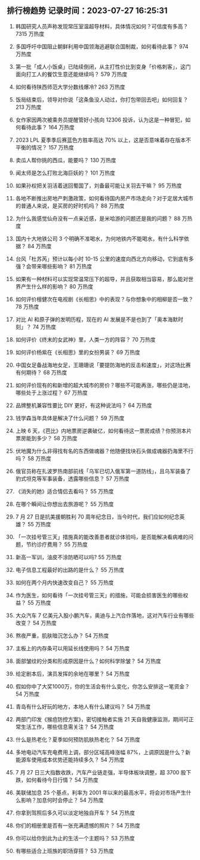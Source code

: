 
## 排行榜趋势 记录时间：2023-07-27 16:25:31
  
  1. 韩国研究人员声称发现常压室温超导材料，具体情况如何？可信度有多高？ 7315 万热度
    
  2. 多国呼吁中国阻止朝鲜利用中国领海逃避联合国制裁，如何看待此事？ 974 万热度
    
  3. 第一批「成人小饭桌」已陆续倒闭，从主打性价比到变身「价格刺客」，这门面向打工人的餐饮生意还能继续吗？ 579 万热度
    
  4. 如何看待陕西师范大学分数线爆冷? 263 万热度
    
  5. 饭局结束后，领导对你说「这条鱼没人动过，你打包带回去吧」如何回复？ 213 万热度
    
  6. 女作家因两次被乘务员提醒管好小孩向 12306 投诉，认为这是一种冒犯，如何看待此事？ 164 万热度
    
  7. 2023 LPL 夏季季后赛蓝色方胜率高达 70% 以上，这是否意味着存在版本不平衡的情况？ 157 万热度
    
  8. 卖瓜人帮你挑的西瓜，能要吗？ 130 万热度
    
  9. 闻太师是怎么打败北海巨妖的？ 101 万热度
    
  10. 如果孙权把关羽活着送回蜀国了，刘备最可能让关羽去干嘛？ 95 万热度
    
  11. 各地不断推出房地产刺激政策，如何看待国内房产市场走向？对于定居大城市的普通人来说，是买房的好时机吗？ 88 万热度
    
  12. 为什么我感觉仙舟没有一点亲近感，是米哈游的问题还是我的问题？ 88 万热度
    
  13. 国内十大地铁公司 3 个明确不准喝水，为何地铁内不能喝水，有什么科学依据？ 84 万热度
    
  14. 台风「杜苏芮」预计以每小时 10-15 公里的速度向西北方向移动，它到底有多强？会带来哪些影响？ 81 万热度
    
  15. 如果有一种材料可以实现常温常压下的超导，并且获取相当容易，那么能对世界产生什么样的影响？ 80 万热度
    
  16. 如何评价檀健次在电视剧《长相思》中的表现？与你想象中的相柳是否一致？ 78 万热度
    
  17. 对比 AI 和原子弹的发明历程，现在的 AI 发展是不是也到了「奥本海默时刻」？ 74 万热度
    
  18. 如何评价《终末的女武神》里，人类一方的阵容？ 70 万热度
    
  19. 如何评价杨紫在《长相思》里的女扮男装？ 69 万热度
    
  20. 中国女足备战海地女足，王珊珊说「要提防海地的反击和速度」，对这场比赛有何期待？ 68 万热度
    
  21. 如何评价现有的和新增的超大城市的房价？哪些不可能再涨，哪些仍是洼地，哪些处于上涨过程？ 67 万热度
    
  22. 品牌整机兼容性要比 DIY 更好，有这种说法吗？ 64 万热度
    
  23. 钱学森当年具体是解决了什么问题？ 59 万热度
    
  24. 上映 6 天，《芭比》内地票房逆袭破亿，如何看待这一票房成绩？你预测本片票房能到多少？ 58 万热度
    
  25. 伏地魔为什么非得找有名的东西做魂器？他随便找块石头做成魂器扔海里不行吗？ 58 万热度
    
  26. 俄官员称在扎波罗热南部前线「乌军已切入俄军第一道防线」，且乌军装备了豹式坦克等军事装备，透露哪些信息？ 57 万热度
    
  27. 《消失的她》适合情侣去看吗？ 55 万热度
    
  28. 在哪个瞬间让你想出去旅游呢？ 55 万热度
    
  29. 7 月 27 日是抗美援朝胜利 70 周年纪念日，当今时代，我们应如何纪念英雄？ 55 万热度
    
  30. 「一次挂号管三天」措施真的能改善患者就诊体验吗，是否能解决看病难的问题，节约诊疗费用？ 55 万热度
    
  31. 新高一军训，油皮不涂防晒可以吗? 55 万热度
    
  32. 电子信息工程最好的出路的是什么？ 55 万热度
    
  33. 如何在两个月内快速改变自己？ 55 万热度
    
  34. 作为医生，如何看待「一次挂号管三天」的措施，可能会损害医生的哪些权益？ 55 万热度
    
  35. 大众汽车 7 亿美元入股小鹏汽车，奥迪与上汽合作落地，这对汽车行业有哪些改变？ 54 万热度
    
  36. 熬夜严重，肌肤暗沉怎么办？ 54 万热度
    
  37. 主板上的内存条可以用延长线使用吗？ 54 万热度
    
  38. 面部皱纹的分类和形成原因是什么？如何科学除皱？ 54 万热度
    
  39. 给定剧本后，演员发挥的余地在哪里？ 54 万热度
    
  40. 假如你中了大奖1000万，你的生活会有什么变化，你怎么安排这一笔资金？ 54 万热度
    
  41. 青岛有什么好玩的地方，本地人有什么建议吗？ 54 万热度
    
  42. 两部门印发《猴痘防控方案》，密切接触者实施 21 天自我健康监测，期间可正常生活工作，哪些信息需关注？ 54 万热度
    
  43. 什么是热老化？夏季如何预防肌肤热老化？ 54 万热度
    
  44. 多地电动汽车充电费用上调，部分区域高峰涨幅 87%，上调原因是什么？新能源车使用成本优势还能持续多久？ 54 万热度
    
  45. 7 月 27 日三大指数收跌，汽车产业链走强，半导体板块调整，超 3700 股下跌，如何看待今日行情？ 54 万热度
    
  46. 美联储加息 25 个基点，利率为 2001 年以来的最高水平，将会对市场产生什么影响？加息何时会停止？ 54 万热度
    
  47. 你拿到驾照后多久可以淡定地独自开车？ 54 万热度
    
  48. 你们的相册里是否有一张充满遗憾的照片？ 54 万热度
    
  49. 你可以给你到此为止的生活一个主题吗？ 53 万热度
    
  50. 有哪些适合上班族的职场穿搭？ 53 万热度
    